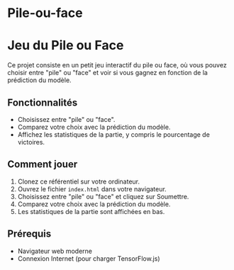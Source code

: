 # Pile-ou-face

# Jeu du Pile ou Face

Ce projet consiste en un petit jeu interactif du pile ou face, où vous pouvez choisir entre "pile" ou "face" et voir si vous gagnez en fonction de la prédiction du modèle.

## Fonctionnalités

- Choisissez entre "pile" ou "face".
- Comparez votre choix avec la prédiction du modèle.
- Affichez les statistiques de la partie, y compris le pourcentage de victoires.

## Comment jouer

1. Clonez ce référentiel sur votre ordinateur.
2. Ouvrez le fichier `index.html` dans votre navigateur.
3. Choisissez entre "pile" ou "face" et cliquez sur Soumettre.
4. Comparez votre choix avec la prédiction du modèle.
5. Les statistiques de la partie sont affichées en bas.

## Prérequis

- Navigateur web moderne
- Connexion Internet (pour charger TensorFlow.js)


